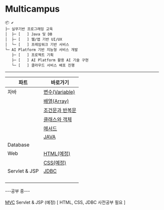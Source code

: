 # Multicampus

```
📦 ✔
├─ 실무기반 프로그래밍 교육
│  ├─ [   ] Java 및 DB 
│  ├─ [   ] 웹/앱 기반 UI/UX 
│  └─ [   ] 프레임워크 기반 서비스
└─ AI Platform 기반 지능형 서비스 개발
   ├─ [   ] 프로젝트 기획
   ├─ [   ] AI Platform 활용 AI 기술 구현
   └─ [   ] 클라우드 서비스 배포 진행
```

------

| 파트     | 바로가기 |
| -------- | -------- |
| 자바     | [변수(Variable)]() |
|    | [배열(Array)]() |
|     | [조건문과 반복문]() |
|      | [클래스와 객체]() |
|      | [메서드]() |
|      | [JAVA](https://github.com/kcy97328/Multicampus/blob/main/JAVA/JAVA.md) |
| Database | []() |
| Web      |[HTML(예정)]() |
|           |[CSS(예정)]() |
| Servlet & JSP  | [JDBC](https://github.com/kcy97328/Multicampus/blob/main/JDBC/JDBC%20%EA%B8%B0%EB%B3%B8.md)|
|   | []()|
|   | []()|
|   | []()|
|   | []()|


---공부 중---<br><br>
[MVC](https://github.com/kcy97328/Multicampus/blob/main/MVC/MVC.md)
Servlet & JSP (예정) [ HTML, CSS, JDBC 사전공부 필요 ] 

